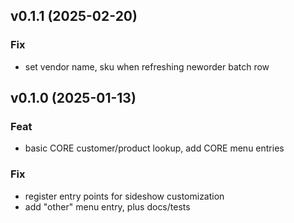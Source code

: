 ## v0.1.1 (2025-02-20)

### Fix

- set vendor name, sku when refreshing neworder batch row

## v0.1.0 (2025-01-13)

### Feat

- basic CORE customer/product lookup, add CORE menu entries

### Fix

- register entry points for sideshow customization
- add "other" menu entry, plus docs/tests
